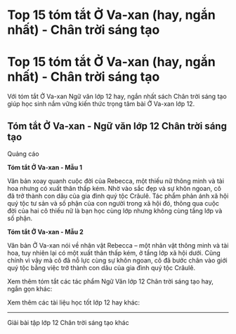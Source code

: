 # Top 15 tóm tắt Ở Va-xan (hay, ngắn nhất) - Chân trời sáng tạo

# Top 15 tóm tắt Ở Va-xan (hay, ngắn nhất) - Chân trời sáng tạo

Với tóm tắt Ở Va-xan Ngữ văn lớp 12 hay, ngắn nhất sách Chân trời sáng tạo giúp học sinh nắm vững kiến thức trọng tâm bài Ở Va-xan lớp 12.

## Tóm tắt Ở Va-xan - Ngữ văn lớp 12 Chân trời sáng tạo

Quảng cáo

**Tóm tắt Ở Va-xan - Mẫu 1**

Văn bản xoay quanh cuộc đời của Rebecca, một thiếu nữ thông minh và tài hoa nhưng có xuất thân thấp kém. Nhờ vào sắc đẹp và sự khôn ngoan, cô đã trở thành con dâu của gia đình quý tộc Crâulê. Tác phẩm phản ánh xã hội quý tộc tư sản và số phận của con người trong xã hội đó, thông qua cuộc đời của hai cô thiếu nữ là bạn học cùng lớp nhưng không cùng tầng lớp và số phận.

**Tóm tắt Ở Va-xan - Mẫu 2**

Văn bản Ở Va-xan nói về nhân vật Rebecca – một nhân vật thông minh và tài hoa, tuy nhiên lại có một xuất thân thấp kém, ở tầng lớp xã hội dưới. Cũng chính vì vậy mà cô đã nỗ lực cùng sự khôn ngoan, cô đã bước chân vào giới quý tộc bằng việc trở thành con dâu của gia đình quý tộc Crâulê.

Xem thêm tóm tắt các tác phẩm Ngữ Văn lớp 12 Chân trời sáng tạo hay, ngắn gọn khác:

Xem thêm các tài liệu học tốt lớp 12 hay khác:

* * *

Giải bài tập lớp 12 Chân trời sáng tạo khác
